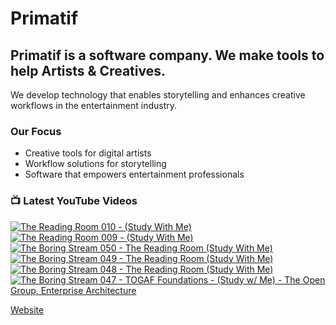# Primatif

## Primatif is a software company. We make tools to help Artists & Creatives.

We develop technology that enables storytelling and enhances creative workflows in the entertainment industry.

### Our Focus
- Creative tools for digital artists
- Workflow solutions for storytelling
- Software that empowers entertainment professionals

### 📺 Latest YouTube Videos

<!-- BEGIN YOUTUBE-CARDS -->
[![The Reading Room 010 -  (Study With Me)](https://ytcards.demolab.com/?id=dtHkHQOj3XI&title=The+Reading+Room+010+-++%28Study+With+Me%29&lang=en&timestamp=1747848371&background_color=%230d1117&title_color=%23ffffff&stats_color=%23dedede&max_title_lines=1&width=250&border_radius=5&duration=9096 "The Reading Room 010 -  (Study With Me)")](https://www.youtube.com/watch?v=dtHkHQOj3XI)
[![The Reading Room 009 -  (Study With Me)](https://ytcards.demolab.com/?id=nhPG8IzbF0g&title=The+Reading+Room+009+-++%28Study+With+Me%29&lang=en&timestamp=1747723828&background_color=%230d1117&title_color=%23ffffff&stats_color=%23dedede&max_title_lines=1&width=250&border_radius=5&duration=16941 "The Reading Room 009 -  (Study With Me)")](https://www.youtube.com/watch?v=nhPG8IzbF0g)
[![The Boring Stream 050 - The Reading Room (Study With Me)](https://ytcards.demolab.com/?id=cEopXsR-kHI&title=The+Boring+Stream+050+-+The+Reading+Room+%28Study+With+Me%29&lang=en&timestamp=1747461493&background_color=%230d1117&title_color=%23ffffff&stats_color=%23dedede&max_title_lines=1&width=250&border_radius=5&duration=14995 "The Boring Stream 050 - The Reading Room (Study With Me)")](https://www.youtube.com/watch?v=cEopXsR-kHI)
[![The Boring Stream 049 - The Reading Room (Study With Me)](https://ytcards.demolab.com/?id=C74CdaK9Lrc&title=The+Boring+Stream+049+-+The+Reading+Room+%28Study+With+Me%29&lang=en&timestamp=1747420815&background_color=%230d1117&title_color=%23ffffff&stats_color=%23dedede&max_title_lines=1&width=250&border_radius=5&duration=7541 "The Boring Stream 049 - The Reading Room (Study With Me)")](https://www.youtube.com/watch?v=C74CdaK9Lrc)
[![The Boring Stream 048 - The Reading Room (Study With Me)](https://ytcards.demolab.com/?id=vZKWFEozdP8&title=The+Boring+Stream+048+-+The+Reading+Room+%28Study+With+Me%29&lang=en&timestamp=1747342404&background_color=%230d1117&title_color=%23ffffff&stats_color=%23dedede&max_title_lines=1&width=250&border_radius=5&duration=5496 "The Boring Stream 048 - The Reading Room (Study With Me)")](https://www.youtube.com/watch?v=vZKWFEozdP8)
[![The Boring Stream 047 - TOGAF  Foundations - (Study w/ Me) - The Open Group, Enterprise Architecture](https://ytcards.demolab.com/?id=qUMv3VHxK7E&title=The+Boring+Stream+047+-+TOGAF++Foundations+-+%28Study+w%2F+Me%29+-+The+Open+Group%2C+Enterprise+Architecture&lang=en&timestamp=1747309367&background_color=%230d1117&title_color=%23ffffff&stats_color=%23dedede&max_title_lines=1&width=250&border_radius=5&duration=8770 "The Boring Stream 047 - TOGAF  Foundations - (Study w/ Me) - The Open Group, Enterprise Architecture")](https://www.youtube.com/watch?v=qUMv3VHxK7E)
<!-- END YOUTUBE-CARDS -->

[Website](https://primatif.com)
